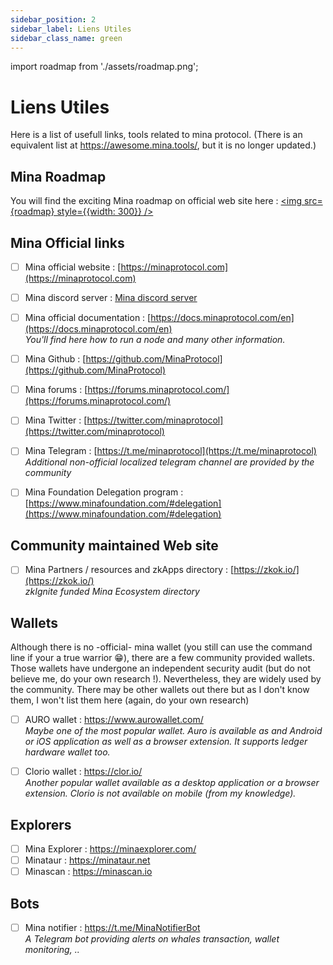 ```yaml
---
sidebar_position: 2
sidebar_label: Liens Utiles
sidebar_class_name: green
---
```

import roadmap from './assets/roadmap.png';

# Liens Utiles
Here is a list of usefull links, tools related to mina protocol.
(There is an equivalent list at https://awesome.mina.tools/, but it is no longer updated.)

## Mina Roadmap
You will find the exciting Mina roadmap on official web site here :
<a href="https://minaprotocol.com/mina-roadmap" target="\_blank"><img src={roadmap} style={{width: 300}} /></a>

## Mina Official links
- [ ] Mina official website : [https://minaprotocol.com](https://minaprotocol.com)   

- [ ] Mina discord server : [Mina discord server](https://discord.com/invite/Vexf4ED)   

- [ ] Mina official documentation : [https://docs.minaprotocol.com/en](https://docs.minaprotocol.com/en)   
*You'll find here how to run a node and many other information.*  

- [ ] Mina Github : [https://github.com/MinaProtocol](https://github.com/MinaProtocol)   

- [ ] Mina forums : [https://forums.minaprotocol.com/](https://forums.minaprotocol.com/)   

- [ ] Mina Twitter : [https://twitter.com/minaprotocol](https://twitter.com/minaprotocol)   

- [ ] Mina Telegram : [https://t.me/minaprotocol](https://t.me/minaprotocol)   
*Additional non-official localized telegram channel are provided by the community*  

- [ ] Mina Foundation Delegation program : [https://www.minafoundation.com/#delegation](https://www.minafoundation.com/#delegation) 

## Community maintained Web site
- [ ] Mina Partners / resources and zkApps directory : [https://zkok.io/](https://zkok.io/)   
*zkIgnite funded Mina Ecosystem directory*

## Wallets
Although there is no -official- mina wallet (you still can use the command line if your a true warrior 😁), there are a few community provided wallets.
Those wallets have undergone an independent security audit (but do not believe me, do your own research !). Nevertheless, they are widely used by the community. There may be other wallets out there but as I don't know them, I won't list them here (again, do your own research)

- [ ] AURO wallet : https://www.aurowallet.com/  
_Maybe one of the most popular wallet. Auro is available as and Android or iOS application as well as a browser extension. It supports ledger hardware wallet too._

- [ ] Clorio wallet : https://clor.io/  
_Another popular wallet available as a desktop application or a browser extension. Clorio is not available on mobile (from my knowledge)._

## Explorers
- [ ] Mina Explorer : https://minaexplorer.com/
- [ ] Minataur : https://minataur.net
- [ ] Minascan : https://minascan.io

## Bots
- [ ] Mina notifier : https://t.me/MinaNotifierBot  
_A Telegram bot providing alerts on whales transaction, wallet monitoring, .._
